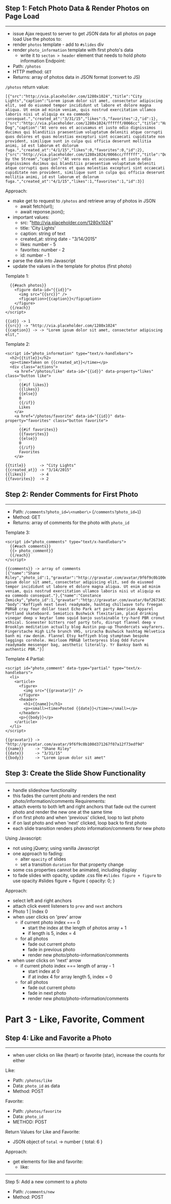 ## Step 1: Fetch Photo Data & Render Photos on Page Load
---
- issue Ajax request to server to get JSON data for all photos on page load 
Use the photos to:
- render `photos` template - add to `#slides` div
- render `photo_information` template with first photo's data
  - write it to `secton > header` element that needs to hold photo information
Endpoint:
- Path: `/photos`
- HTTP method: `GET`
- Returns: array of photos data in JSON format (convert to JS)

`/photos` return value:

```
[{"src":"http://via.placeholder.com/1280x1024","title":"City Lights","caption":"Lorem ipsum dolor sit amet, consectetur adipiscing elit, sed do eiusmod tempor incididunt ut labore et dolore magna aliqua. Ut enim ad minim veniam, quis nostrud exercitation ullamco laboris nisi ut aliquip ex ea commodo consequat.","created_at":"3/31/15","likes":5,"favorites":2,"id":1},
{"src":"http://via.placeholder.com/1280x1024/ffffff/0066cc","title":"Happy Dog","caption":"At vero eos et accusamus et iusto odio dignissimos ducimus qui blanditiis praesentium voluptatum deleniti atque corrupti quos dolores et quas molestias excepturi sint occaecati cupiditate non provident, similique sunt in culpa qui officia deserunt mollitia animi, id est laborum et dolorum fuga.","created_at":"4/1/15","likes":0,"favorites":0,"id":2},
{"src":"http://via.placeholder.com/1280x1024/0066cc/ffffff","title":"Down by the Stream","caption":"At vero eos et accusamus et iusto odio dignissimos ducimus qui blanditiis praesentium voluptatum deleniti atque corrupti quos dolores et quas molestias excepturi sint occaecati cupiditate non provident, similique sunt in culpa qui officia deserunt mollitia animi, id est laborum et dolorum fuga.","created_at":"4/1/15","likes":1,"favorites":1,"id":3}]
```

Approach:
- make get to request to `/photos` and retrieve array of photos in JSON
  - await fetch(url);
  - await reponse.json();
- important values: 
  - src: "http://via.placeholder.com/1280x1024"
  - title: 'City Lights'
  - caption: string of text
  - created_at: string date - "3/14/2015"
  - likes: number - 5
  - favorites: number - 2
  - id: number - 1
- parse the data into Javascript
- update the values in the template for photos (first photo)

Template 1:
```<script id="photos" type="text/x-handlebars">
  {{#each photos}}                            
    <figure data-id="{{id}}">                
      <img src="{{src}}" />                   
      <figcaption>{{caption}}</figcaption>    
    </figure>
  {{/each}}
</script>
```
```
{{id}} -> 1
{{src}} -> "http://via.placeholder.com/1280x1024"
{{caption}} -> -> "Lorem ipsum dolor sit amet, consectetur adipiscing elit," 
```

Template 2: 
```
<script id="photo_information" type="text/x-handlebars">
  <h2>{{title}}</h2>
  <p><time>Taken on {{created_at}}</time></p>
  <div class="actions">
    <a href="/photos/like" data-id="{{id}}" data-property="likes" class="button like">
      ♡
      {{#if likes}}
      {{likes}}
      {{else}}
      0
      {{/if}}
      Likes
    </a>
    <a href="/photos/favorite" data-id="{{id}}" data-property="favorites" class="button favorite">
      ☆
      {{#if favorites}}
      {{favorites}}
      {{else}}
      0
      {{/if}}
      Favorites
    </a>
```
```
{{title}}      -> "City Lights"
{{created_at}} -> "3/14/2015"
{{likes}}      -> 4
{{favorites}}  -> 2 
```

## Step 2: Render Comments for First Photo
---
- Path: `/comments?photo_id=\<number\>` (`/comments?photo_id=1`)
- Method: GET
- Returns: array of comments for the photo with `photo_id`

Template 3: 
```
<script id="photo_comments" type="text/x-handlebars">
  {{#each comments}}
  {{> photo_comment}}
  {{/each}}
</script>
```
```
{{comments}} -> array of comments
[{"name":"Shane Riley","photo_id":1,"gravatar":"http://gravatar.com/avatar/9f6f9c0b100d371267f07a12f73edf9d","date":"3/31/15","body":"Lorem ipsum dolor sit amet, consectetur adipiscing elit, sed do eiusmod tempor incididunt ut labore et dolore magna aliqua. Ut enim ad minim veniam, quis nostrud exercitation ullamco laboris nisi ut aliquip ex ea commodo consequat."},{"name":"Constance Zemicky","photo_id":1,"gravatar":"http://gravatar.com/avatar/0af2673451bb2c52eda2a7aa1f2467c9","date":"3/31/15",
"body":"Keffiyeh next level readymade, hashtag chillwave tofu freegan PBR&B cray four dollar toast Echo Park art party American Apparel Portland skateboard. Semiotics Bushwick flexitarian, plaid drinking vinegar deep v keytar lomo squid banjo sustainable try-hard PBR cronut ethical. Scenester bitters roof party tofu, disrupt flannel deep v Brooklyn meditation actually blog Austin pop-up Thundercats wayfarers. Fingerstache High Life brunch VHS, sriracha Bushwick hashtag Helvetica banh mi raw denim. Flannel Etsy keffiyeh blog stumptown bespoke leggings cornhole. Heirloom PBR&B letterpress blog Odd Future readymade messenger bag, aesthetic literally. Yr Banksy banh mi authentic PBR."}]
```

Template 4 Partial: 
```
<script id="photo_comment" data-type="partial" type="text/x-handlebars">
  <li>
    <article>
      <figure>
        <img src="{{gravatar}}" />
      </figure>
      <header>
        <h1>{{name}}</h1>
        <p><small><time>Posted {{date}}</time></small></p>
      </header>
      <p>{{body}}</p>
    </article>
  </li>
</script>
```
``` 
{{gravatar}} -> "http://gravatar.com/avatar/9f6f9c0b100d371267f07a12f73edf9d"
{{name}}     -> "Shane Riley"
{{date}}     -> "3/31/15"
{{body}}     -> "Lorem ipsum dolor sit amet" 
```

## Step 3: Create the Slide Show Functionality
---
- handle slideshow functionality
- this fades the current photo and renders the next photo/information/comments 
Requirements:
- attach events to both left and right anchors that fade out the current photo and render the new one at the same time
- if on first photo and when 'previous' clicked, loop to last photo
- if on last photo and when 'next' clicked, loop back to first photo
- each slide transition renders photo information/comments for new photo

Using Javascript:
- not using jQuery; using vanilla Javascript
- one approach to fading:
  - alter `opacity` of slides
  - set a transition `duration` for that property change
- some css properties cannot be animated, including display
- to fade slides with opacity, update .css file `#slides figure + figure` to use opacity
#slides figure + figure {
  opacity: 0;
}

Approach:
- select left and right anchors
- attach click event listeners to `prev` and `next` anchors
- Photo 1 | Index 0
- when user clicks on 'prev' arrow
  - if current photo index === 0
    - start the index at the length of photos array + 1
    - if length is 5, index = 4
  - for all photos 
    - fade out current photo
    - fade in previous photo
    - render new photo/photo-information/comments 
- when user clicks on 'next' arrow
  - if current photo index === length of array - 1
      - start index at 0
      - if at index 4 for array length 5, index = 0
  - for all photos
    - fade out current photo
    - fade in next photo
    - render new photo/photo-information/comments 

# Part 3 - Like, Favorite, Comment
## Step 4: Like and Favorite a Photo
---
- when user clicks on like (heart) or favorite (star), increase the counts for either

Like:
- Path: `/photos/like`
- Data: `photo_id` as data
- Method: POST

Favorite:
- Path: `/photos/favorite`
- Data: `photo_id`
- METHOD: POST 

Return Values for Like and Favorite:
- JSON object of `total` -> number 
{
  total: 6
}

Approach:
- get elements for like and favorite:
  - like: 
---

Step 5: Add a new comment to a photo
- Path: `/comments/new`
- Method: POST

